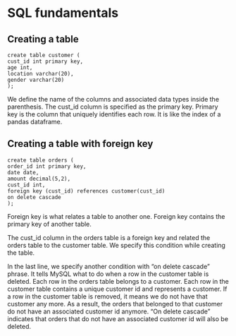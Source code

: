 # SQL fundamentals

## Creating a table
  
```
create table customer (
cust_id int primary key,
age int,
location varchar(20),
gender varchar(20)
);
```
  
We define the name of the columns and associated data types inside the parenthesis. The cust_id column is specified as the primary key. Primary key is the column that uniquely identifies each row. It is like the index of a pandas dataframe.

## Creating a table with foreign key  
  
```
create table orders (
order_id int primary key,
date date,
amount decimal(5,2),
cust_id int,
foreign key (cust_id) references customer(cust_id)
on delete cascade
);
```
  
Foreign key is what relates a table to another one. Foreign key contains the primary key of another table.  
  
The cust_id column in the orders table is a foreign key and related the orders table to the customer table. We specify this condition while creating the table.  
  
In the last line, we specify another condition with “on delete cascade” phrase. It tells MySQL what to do when a row in the customer table is deleted. Each row in the orders table belongs to a customer. Each row in the customer table contains a unique customer id and represents a customer. If a row in the customer table is removed, it means we do not have that customer any more. As a result, the orders that belonged to that customer do not have an associated customer id anymore. “On delete cascade” indicates that orders that do not have an associated customer id will also be deleted.  


